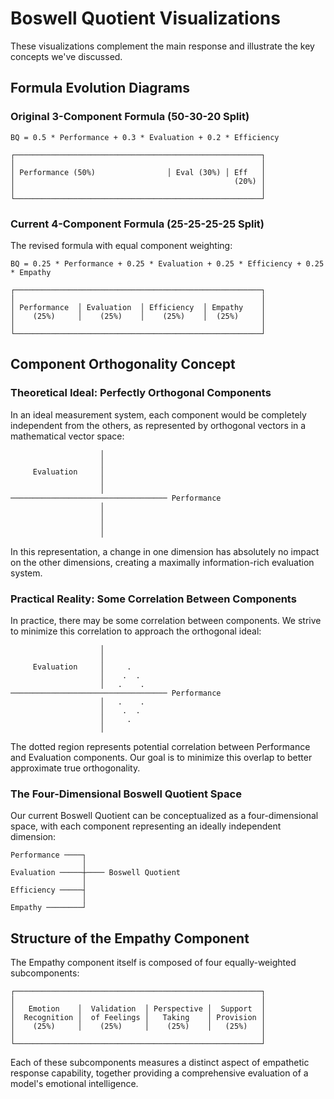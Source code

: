 # Boswell Quotient Visualizations

These visualizations complement the main response and illustrate the key concepts we've discussed.

## Formula Evolution Diagrams

### Original 3-Component Formula (50-30-20 Split)

```
BQ = 0.5 * Performance + 0.3 * Evaluation + 0.2 * Efficiency
```

```
┌───────────────────────────────────────────────────────┐
│                                                       │
│ Performance (50%)                │ Eval (30%) │ Eff   │
│                                                 (20%) │
│                                                       │
└───────────────────────────────────────────────────────┘
```

### Current 4-Component Formula (25-25-25-25 Split)

The revised formula with equal component weighting:

```
BQ = 0.25 * Performance + 0.25 * Evaluation + 0.25 * Efficiency + 0.25 * Empathy
```

```
┌───────────────────────────────────────────────────────┐
│                                                       │
│ Performance  │ Evaluation  │ Efficiency  │ Empathy    │
│    (25%)     │    (25%)    │    (25%)    │  (25%)     │
│                                                       │
└───────────────────────────────────────────────────────┘
```

## Component Orthogonality Concept

### Theoretical Ideal: Perfectly Orthogonal Components

In an ideal measurement system, each component would be completely independent from the others, as represented by orthogonal vectors in a mathematical vector space:

```
                    │
                    │
     Evaluation     │
                    │
                    │
─────────────────────────────────── Performance
                    │
                    │
                    │
                    │
```

In this representation, a change in one dimension has absolutely no impact on the other dimensions, creating a maximally information-rich evaluation system.

### Practical Reality: Some Correlation Between Components

In practice, there may be some correlation between components. We strive to minimize this correlation to approach the orthogonal ideal:

```
                    │
                    │
     Evaluation     │     .
                    │    .  .
                    │   .    .
─────────────────────────────────── Performance
                    │   .    .
                    │    .  .
                    │     .
                    │
```

The dotted region represents potential correlation between Performance and Evaluation components. Our goal is to minimize this overlap to better approximate true orthogonality.

### The Four-Dimensional Boswell Quotient Space

Our current Boswell Quotient can be conceptualized as a four-dimensional space, with each component representing an ideally independent dimension:

```
Performance ────┐
                │
Evaluation ─────┼──── Boswell Quotient
                │
Efficiency ─────┤
                │
Empathy ────────┘
```

## Structure of the Empathy Component

The Empathy component itself is composed of four equally-weighted subcomponents:

```
┌───────────────────────────────────────────────────────┐
│                                                       │
│   Emotion    │  Validation  │ Perspective │  Support  │
│  Recognition │  of Feelings │   Taking    │ Provision │
│    (25%)     │    (25%)     │    (25%)    │   (25%)   │
│                                                       │
└───────────────────────────────────────────────────────┘
```

Each of these subcomponents measures a distinct aspect of empathetic response capability, together providing a comprehensive evaluation of a model's emotional intelligence.